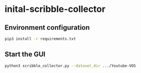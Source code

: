 # inital-scribble-collector

## Environment configuration
```bash
pip3 install -r requirements.txt
```

## Start the GUI
```bash
python3 scribble_collector.py --dataset_dir .../Youtube-VOS
```


